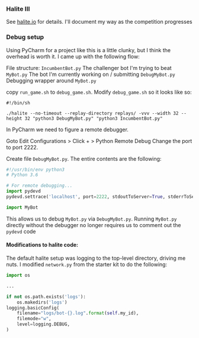 ### Halite III

See [halite.io](http://halite.io/) for details. I'll document my way as the competition progresses

### Debug setup
Using PyCharm for a project like this is a little clunky, but I think
the overhead is worth it. I came up with the following flow:

File structure:
`IncumbentBot.py` The challenger bot I'm trying to beat
`MyBot.py` The bot I'm currently working on / submitting
`DebugMyBot.py` Debugging wrapper around `MyBot.py`

copy `run_game.sh` to `debug_game.sh`. Modify `debug_game.sh` so it
looks like so:
```
#!/bin/sh

./halite --no-timeout --replay-directory replays/ -vvv --width 32 --height 32 "python3 DebugMyBot.py" "python3 IncumbentBot.py"
```

In PyCharm we need to figure a remote debugger.

Goto Edit Configurations > Click + > Python Remote Debug
Change the port to port 2222.

Create file `DebugMyBot.py`. The entire contents are the following:
```.py
#!/usr/bin/env python3
# Python 3.6

# For remote debugging...
import pydevd
pydevd.settrace('localhost', port=2222, stdoutToServer=True, stderrToServer=True)

import MyBot
```

This allows us to debug `MyBot.py` via `DebugMyBot.py`. Running `MyBot.py` directly without the debugger no
longer requires us to comment out the `pydevd` code

#### Modifications to halite code:

The default halite setup was logging to the top-level directory, driving me nuts.
I modified `network.py` from the starter kit to do the following:

```.py
import os

...

if not os.path.exists('logs'):
    os.makedirs('logs')
logging.basicConfig(
    filename="logs/bot-{}.log".format(self.my_id),
    filemode="w",
    level=logging.DEBUG,
)
```